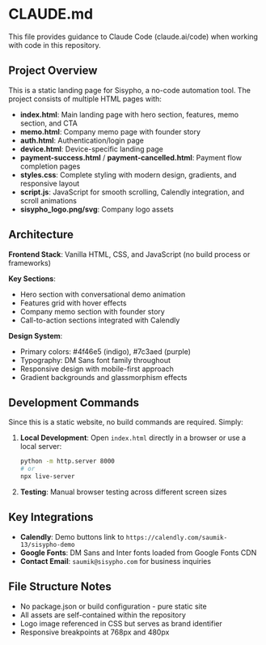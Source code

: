 # CLAUDE.md

This file provides guidance to Claude Code (claude.ai/code) when working with code in this repository.

## Project Overview

This is a static landing page for Sisypho, a no-code automation tool. The project consists of multiple HTML pages with:

- **index.html**: Main landing page with hero section, features, memo section, and CTA
- **memo.html**: Company memo page with founder story
- **auth.html**: Authentication/login page
- **device.html**: Device-specific landing page
- **payment-success.html** / **payment-cancelled.html**: Payment flow completion pages
- **styles.css**: Complete styling with modern design, gradients, and responsive layout
- **script.js**: JavaScript for smooth scrolling, Calendly integration, and scroll animations
- **sisypho_logo.png/svg**: Company logo assets

## Architecture

**Frontend Stack**: Vanilla HTML, CSS, and JavaScript (no build process or frameworks)

**Key Sections**:
- Hero section with conversational demo animation
- Features grid with hover effects
- Company memo section with founder story
- Call-to-action sections integrated with Calendly

**Design System**:
- Primary colors: #4f46e5 (indigo), #7c3aed (purple)
- Typography: DM Sans font family throughout
- Responsive design with mobile-first approach
- Gradient backgrounds and glassmorphism effects

## Development Commands

Since this is a static website, no build commands are required. Simply:

1. **Local Development**: Open `index.html` directly in a browser or use a local server:
   ```bash
   python -m http.server 8000
   # or
   npx live-server
   ```

2. **Testing**: Manual browser testing across different screen sizes

## Key Integrations

- **Calendly**: Demo buttons link to `https://calendly.com/saumik-13/sisypho-demo`
- **Google Fonts**: DM Sans and Inter fonts loaded from Google Fonts CDN
- **Contact Email**: `saumik@sisypho.com` for business inquiries

## File Structure Notes

- No package.json or build configuration - pure static site
- All assets are self-contained within the repository
- Logo image referenced in CSS but serves as brand identifier
- Responsive breakpoints at 768px and 480px